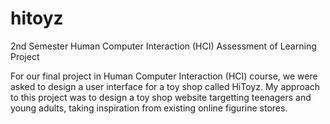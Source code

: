 # hitoyz
2nd Semester Human Computer Interaction (HCI) Assessment of Learning Project

For our final project in Human Computer Interaction (HCI) course, we were asked to design a user interface for a toy shop called HiToyz. My approach to this project was to design a toy shop website targetting teenagers and young adults, taking inspiration from existing online figurine stores. 
